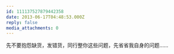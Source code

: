 ```yaml
---
id: 111137527879442358
date: 2013-06-17T04:48:53.000Z
reply: false
media_attachments: 0
---
```


先不要抱怨缺货，发错货，同行整你这些问题，先省省我自身的问题……


